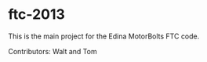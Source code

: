 ftc-2013
========

This is the main project for the Edina MotorBolts FTC code.

Contributors: Walt and Tom